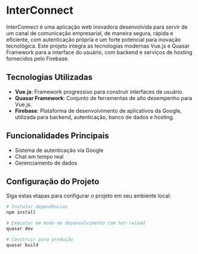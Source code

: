# InterConnect

InterConnect é uma aplicação web inovadora desenvolvida para servir de um canal de comunicação empresarial, de maneira segura, rápida e eficiente, com autenticação própria e um forte potencial para inovação tecnológica. Este projeto integra as tecnologias modernas Vue.js e Quasar Framework para a interface do usuário, com backend e serviços de hosting fornecidos pelo Firebase.

## Tecnologias Utilizadas

- **Vue.js**: Framework progressivo para construir interfaces de usuário.
- **Quasar Framework**: Conjunto de ferramentas de alto desempenho para Vue.js.
- **Firebase**: Plataforma de desenvolvimento de aplicativos da Google, utilizada para backend, autenticação, banco de dados e hosting.

## Funcionalidades Principais

- Sistema de autenticação via Google
- Chat em tempo real
- Gerenciamento de dados

## Configuração do Projeto

Siga estas etapas para configurar o projeto em seu ambiente local:

```bash
# Instalar dependências
npm install

# Executar em modo de desenvolvimento com hot-reload
quasar dev

# Construir para produção
quasar build


